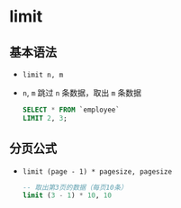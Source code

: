 # limit

## 基本语法

+ `limit n, m`

+ `n`, `m` 跳过 `n` 条数据，取出 `m` 条数据

  ```sql
  SELECT * FROM `employee`
  LIMIT 2, 3;
  ```

## 分页公式

+ `limit (page - 1) * pagesize, pagesize`

  ```sql
  -- 取出第3页的数据（每页10条）
  limit (3 - 1) * 10, 10
  ```
